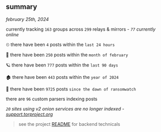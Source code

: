 
## summary
_february 25th, 2024_

currently tracking `163` groups across `299` relays & mirrors - _`77` currently online_

⏲ there have been `4` posts within the `last 24 hours`

🦈 there have been `250` posts within the `month of february`

🪐 there have been `777` posts within the `last 90 days`

🏚 there have been `443` posts within the `year of 2024`

🦕 there have been `9725` posts `since the dawn of ransomwatch`

there are `96` custom parsers indexing posts

_`20` sites using v2 onion services are no longer indexed - [support.torproject.org](https://support.torproject.org/onionservices/v2-deprecation/)_

> see the project [README](https://github.com/joshhighet/ransomwatch#ransomwatch--) for backend technicals
